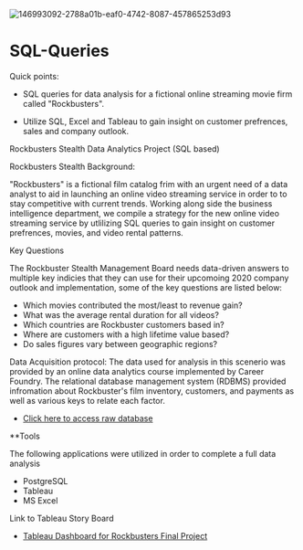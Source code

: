 ![146993092-2788a01b-eaf0-4742-8087-457865253d93](https://user-images.githubusercontent.com/33099127/149189555-5b952a98-0b02-41ab-a9df-37f567ec04ad.png)


# SQL-Queries
Quick points:

* SQL queries for data analysis for a fictional online streaming movie firm called "Rockbusters".

* Utilize SQL, Excel and Tableau to gain insight on customer prefrences, sales and company outlook. 


Rockbusters Stealth Data Analytics Project (SQL based)

Rockbusters Stealth Background:

"Rockbusters" is a fictional film catalog frim with an urgent need of a data analyst to aid in launching an online video streaming service in order to to stay competitive with current trends. Working along side the business intelligence department, we compile a strategy for the new online video streaming service by utlilizing SQL queries to gain insight on customer prefrences, movies, and video rental patterns. 

Key Questions

The Rockbuster Stealth Management Board needs data-driven answers to multiple key indicies that they can use for their upcomoing 2020 company outlook and implementation, some of the key questions are listed below:

* Which movies contributed the most/least to revenue gain?
* What was the average rental duration for all videos?
* Which countries are Rockbuster customers based in?
* Where are customers with a high lifetime value based?
* Do sales figures vary between geographic regions?

Data Acquisition protocol:
The data used for analysis in this scenerio was provided by an online data analytics course implemented by Career Foundry. The relational database management system (RDBMS) provided infromation about Rockbuster's film inventory, customers, and payments as well as various keys to relate each factor. 

* [Click here to access raw database](http://www.postgresqltutorial.com/wp-content/uploads/2019/05/dvdrental.zip)

**Tools

The following applications were utilized in order to complete a full data analysis

* PostgreSQL
* Tableau
* MS Excel

Link to Tableau Story Board

* [Tableau Dashboard for Rockbusters Final Project](https://public.tableau.com/views/RockbusterPresentation_16373613023610/CountRevenue?:language=en-US&:display_count=n&:origin=viz_share_link)

